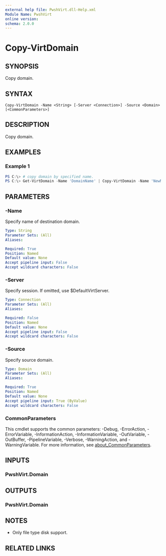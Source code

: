 ```yaml
---
external help file: PwshVirt.dll-Help.xml
Module Name: PwshVirt
online version:
schema: 2.0.0
---
```


# Copy-VirtDomain

## SYNOPSIS
Copy domain.

## SYNTAX

```
Copy-VirtDomain -Name <String> [-Server <Connection>] -Source <Domain> [<CommonParameters>]
```

## DESCRIPTION
Copy domain.

## EXAMPLES

### Example 1
```powershell
PS C:\> # copy domain by specified name.
PS C:\> Get-VirtDomain -Name 'DomainName' | Copy-VirtDomain -Name 'NewName'
```

## PARAMETERS

### -Name
Specify name of destination domain.

```yaml
Type: String
Parameter Sets: (All)
Aliases:

Required: True
Position: Named
Default value: None
Accept pipeline input: False
Accept wildcard characters: False
```

### -Server
Specify session.
If omitted, use $DefaultVirtServer.

```yaml
Type: Connection
Parameter Sets: (All)
Aliases:

Required: False
Position: Named
Default value: None
Accept pipeline input: False
Accept wildcard characters: False
```

### -Source
Specify source domain.

```yaml
Type: Domain
Parameter Sets: (All)
Aliases:

Required: True
Position: Named
Default value: None
Accept pipeline input: True (ByValue)
Accept wildcard characters: False
```

### CommonParameters
This cmdlet supports the common parameters: -Debug, -ErrorAction, -ErrorVariable, -InformationAction, -InformationVariable, -OutVariable, -OutBuffer, -PipelineVariable, -Verbose, -WarningAction, and -WarningVariable. For more information, see [about_CommonParameters](http://go.microsoft.com/fwlink/?LinkID=113216).

## INPUTS

### PwshVirt.Domain

## OUTPUTS

### PwshVirt.Domain

## NOTES

- Only file type disk support.

## RELATED LINKS

